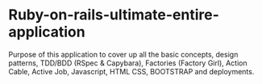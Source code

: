 # Ruby-on-rails-ultimate-entire-application
Purpose of this application to cover up all the basic concepts, design patterns, TDD/BDD (RSpec &amp; Capybara), Factories (Factory Girl), Action Cable, Active Job, Javascript, HTML CSS, BOOTSTRAP and deployments.
